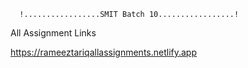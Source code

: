       !.................SMIT Batch 10.................!
All Assignment Links


https://rameeztariqallassignments.netlify.app
